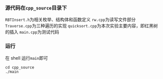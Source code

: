 ### 源代码在`cpp_source`目录下

`RBTInsert.h`为相关枚举、结构体和函数定义
`rw.cpp`为读写文件部分
`Traverse.cpp`为三种遍历的实现
`quicksort.cpp`为本次实验主要内容，即红黑树的插入
`main.cpp`为测试代码
	

### 运行

在 shell 运行`main`即可

```shell
cd cpp_source
./main
```
